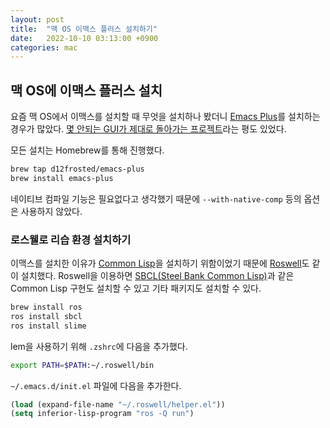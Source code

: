 ```yaml
---
layout: post
title:  "맥 OS 이맥스 플러스 설치하기"
date:   2022-10-10 03:13:00 +0900
categories: mac
---
```


## 맥 OS에 이맥스 플러스 설치

요즘 맥 OS에서 이맥스를 설치할 때 무엇을 설치하나 봤더니 [Emacs Plus](https://github.com/d12frosted/homebrew-emacs-plus)를 설치하는 경우가 많았다. [몇 안되는 GUI가 제대로 돌아가는 프로젝트](https://seorenn.tistory.com/182)라는 평도 있었다.

모든 설치는 Homebrew를 통해 진행했다.

```sh
brew tap d12frosted/emacs-plus
brew install emacs-plus
```

네이티브 컴파일 기능은 필요없다고 생각했기 때문에 `--with-native-comp` 등의 옵션은 사용하지 않았다.

### 로스웰로 리습 환경 설치하기

이맥스를 설치한 이유가 [Common Lisp](https://common-lisp.net/)을 설치하기 위함이었기 때문에 [Roswell](https://roswell.github.io/)도 같이 설치했다. Roswell을 이용하면 [SBCL(Steel Bank Common Lisp)](https://www.sbcl.org/)과 같은 Common Lisp 구현도 설치할 수 있고 기타 패키지도 설치할 수 있다.

```sh
brew install ros 
ros install sbcl
ros install slime
```

lem을 사용하기 위해 `.zshrc`에 다음을 추가했다.

```sh
export PATH=$PATH:~/.roswell/bin
```

`~/.emacs.d/init.el` 파일에 다음을 추가한다.

```lisp
(load (expand-file-name "~/.roswell/helper.el"))
(setq inferior-lisp-program "ros -Q run")
```